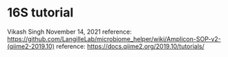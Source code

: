 
# 16S tutorial
Vikash Singh
November 14, 2021
reference: https://github.com/LangilleLab/microbiome_helper/wiki/Amplicon-SOP-v2-(qiime2-2019.10)
reference: https://docs.qiime2.org/2019.10/tutorials/
